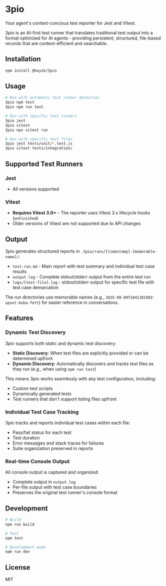 # 3pio

Your agent's context-concious test reporter for Jest and Vitest.

3pio is an AI-first test runner that translates traditional test output into a format optimized for AI agents - providing persistent, structured, file-based records that are context-efficient and searchable.

## Installation

```bash
npm install @heyzk/3pio
```

## Usage

```bash
# Run with automatic test runner detection
3pio npm test
3pio npm run test

# Run with specific test runners
3pio jest
3pio vitest
3pio npx vitest run

# Run with specific test files
3pio jest tests/unit/*.test.js
3pio vitest tests/integration/
```

## Supported Test Runners

### Jest
- All versions supported

### Vitest
- **Requires Vitest 3.0+** - The reporter uses Vitest 3.x lifecycle hooks (`onFinished`)
- Older versions of Vitest are not supported due to API changes

## Output

3pio generates structured reports in `.3pio/runs/[timestamp]-[memorable-name]/`:
- `test-run.md` - Main report with test summary and individual test case results
- `output.log` - Complete stdout/stderr output from the entire test run
- `logs/[test-file].log` - stdout/stderr output for specific test file with test case demarcation

The run directories use memorable names (e.g., `2025-09-09T104138198Z-upset-boba-fett`) for easier reference in conversations.

## Features

### Dynamic Test Discovery
3pio supports both static and dynamic test discovery:
- **Static Discovery**: When test files are explicitly provided or can be determined upfront
- **Dynamic Discovery**: Automatically discovers and tracks test files as they run (e.g., when using `npm run test`)

This means 3pio works seamlessly with any test configuration, including:
- Custom test scripts
- Dynamically generated tests
- Test runners that don't support listing files upfront

### Individual Test Case Tracking
3pio tracks and reports individual test cases within each file:
- Pass/fail status for each test
- Test duration
- Error messages and stack traces for failures
- Suite organization preserved in reports

### Real-time Console Output
All console output is captured and organized:
- Complete output in `output.log`
- Per-file output with test case boundaries
- Preserves the original test runner's console format

## Development

```bash
# Build
npm run build

# Test
npm test

# Development mode
npm run dev
```

## License

MIT
